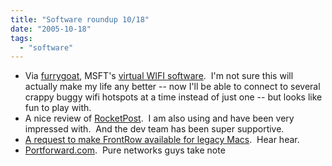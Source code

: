 ```yaml
---
title: "Software roundup 10/18"
date: "2005-10-18"
tags: 
  - "software"
---
```


- Via [furrygoat](http://www.furrygoat.com/2005/10/virtualwifi.html), MSFT's [virtual WIFI software](http://research.microsoft.com/netres/projects/virtualwifi/default.htm).  I'm not sure this will actually make my life any better -- now I'll be able to connect to several crappy buggy wifi hotspots at a time instead of just one -- but looks like fun to play with.
- A nice review of [RocketPost](http://jkontherun.blogs.com/jkontherun/2005/10/jkontherun_revi.html).  I am also using and have been very impressed with.  And the dev team has been super supportive.
- [A request to make FrontRow available for legacy Macs](http://fishbowl.pastiche.org/2005/10/18/stuck_in_the_back_row).  Hear hear.
- [Portforward.com](www.portforward.com).  Pure networks guys take note

